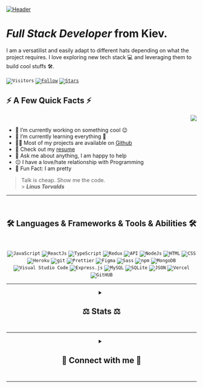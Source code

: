 [![Header](https://github.com/andrew-sistuk/andrew-sistuk/blob/main/hi.gif "Header")](https://www.linkedin.com/in/andrew-sistuk/)

# _Full Stack Developer_ from Kiev.

<p>I am a versatilist and easily adapt to different hats depending on what the project requires. I love exploring new tech stack 💻 and leveraging them to build cool stuffs 🛠️.</p>

<code>![Visitors](https://vbr.nathanchung.dev/badge?page_id=andrew-sistuk.andrew-sistuk&lcolor=7E26AB&color=555555&style=flat&logo=Github&hit=false)</code>
<code>[![Follow](https://img.shields.io/github/followers/andrew-sistuk?label=Follow&style=social&color=555555&style=flat&logo=wolframlanguage&labelColor=7E26AB)](https://github.com/andrew-sistuk)</code>
<code>[![Stars](https://img.shields.io/github/stars/andrew-sistuk?label=Stars&style=social&color=555555&style=flat&logo=starship&labelColor=7E26AB)](https://github.com/andrew-sistuk)</code>


<h2>⚡️ A Few Quick Facts ⚡️</h2>
<img align="right" src="https://media1.giphy.com/media/13HgwGsXF0aiGY/giphy.gif" />
<br/>
<ul>
  <li>🔭 I’m currently working on something cool 😉</li>
  <li>🌱 I’m currently learning everything 🤣</li>
  <li>👨‍💻 Most of my projects are available on <a href="https://github.com/andrew-sistuk">Github</a></li>
  <li>📙 Check out my <a href="https://www.stanleylim.me/resume/resume.pdf">resume</a></li>
  <li>💬 Ask me about anything, I am happy to help</li>
  <li>😐 I have a love/hate relationship with Programming</li>
  <li>🎉 Fun Fact: I am pretty</li> 
</ul>

> Talk is cheap. Show me the code. <br/> > **_Linus Torvalds_**
<hr>
<br/>

<h2 align="center">🛠️ Languages & Frameworks & Tools & Abilities 🛠️</h2>
<br/>
<p align="center">
  <code><img alt="JavaScript" src="https://img.shields.io/badge/-JavaScript-090909?style=flat&logo=javascript&color=7E26AB&logoColor=ffffff"></code>
  <code><img alt="ReactJs" src="https://img.shields.io/badge/-ReactJs-090909?style=flat&logo=React&color=7E26AB&logoColor=ffffff"></code>
  <code><img alt="TypeScript" src="https://img.shields.io/badge/-TypeScript-090909?style=flat&logo=TypeScript&color=7E26AB&logoColor=ffffff"></code>
  <code><img alt="Redux" src="https://img.shields.io/badge/-Redux-090909?style=flat&logo=Redux&color=7E26AB&logoColor=ffffff"></code>
  <code><img alt="API" src="https://img.shields.io/badge/-REST API-090909?style=flat&color=7E26AB&logoColor=ffffff"></code>
  <code><img alt="NodeJs" src="https://img.shields.io/badge/-NodeJS-090909?style=flat&logo=nodedotjs&color=7E26AB&logoColor=ffffff"></code>
  <code><img alt="HTML" src="https://img.shields.io/badge/-HTML-090909?style=flat&logo=html5&color=7E26AB&logoColor=ffffff"></code>
  <code><img alt="CSS" src="https://img.shields.io/badge/-CSS-090909?style=flat&logo=css3&color=7E26AB&logoColor=ffffff"></code>
  <code><img alt="Heroku" src="https://img.shields.io/badge/-Heroku-090909?style=flat&logo=heroku&color=7E26AB&logoColor=ffffff"></code>
  <code><img alt="git" src="https://img.shields.io/badge/-Git-090909?style=flat&logo=git&color=7E26AB&logoColor=ffffff"></code>
  <code><img alt="Prettier" src="https://img.shields.io/badge/-Prettier-090909?style=flat&logo=prettier&color=7E26AB&logoColor=ffffff"></code>
  <code><img alt="Figma" src="https://img.shields.io/badge/-Figma-090909?style=flat&logo=figma&color=7E26AB&logoColor=ffffff"></code>
  <code><img alt="Sass" src="https://img.shields.io/badge/-Sass-CC6699?style=flat&logo=sass&color=7E26AB&logoColor=ffffff"></code>
  <code><img alt="npm" src="https://img.shields.io/badge/-npm-CC6699?style=flat&logo=npm&color=7E26AB&logoColor=ffffff"></code>
  <code><img alt="MongoDB" src="https://img.shields.io/badge/-MongoDB-13aa52?style=flat&logo=mongodb&color=7E26AB&logoColor=ffffff"></code>
  <code><img alt="Visual Studio Code" src="https://img.shields.io/badge/Visual%20Studio%20Code-0078d7.svg?logo=visual-studio-code&style=flat&color=7E26AB&logoColor=ffffff"></code>
  <code><img alt="Express.js" src="https://img.shields.io/badge/Express.js-404d59.svg?logo=express&style=flat&color=7E26AB&logoColor=ffffff"></code>
  <code><img alt="MySQL" src="https://img.shields.io/badge/-MySQL-13aa52?logo=mysql&style=flat&color=7E26AB&logoColor=ffffff"></code>
  <code><img alt="SQLite" src ="https://img.shields.io/badge/SQLite-07405e.svg?logo=sqlite&style=flat&color=7E26AB&logoColor=ffffff"></code>
  <code><img alt="JSON" src ="https://img.shields.io/badge/JSON-07405e.svg?logo=json&style=flat&color=7E26AB&logoColor=ffffff"></code>
  <code><img alt="Vercel" src="https://img.shields.io/badge/Vercel-000000.svg?logo=vercel&style=flat&color=7E26AB&logoColor=ffffff"></code>
  <code><img alt="GitHUB" src="https://img.shields.io/badge/GitHUB-000000.svg?logo=github&style=flat&color=7E26AB&logoColor=ffffff"></code>
</p>
<hr>

<details>
  <summary align="center"><h2>⚖️ Stats ⚖️<h2></summary>
  <br/>
  [![trophy](https://github-profile-trophy.vercel.app/?username=andrew-sistuk&theme=dracula)](https://github.com/ryo-ma/github-profile-trophy)
</details>
<hr>

<!-- https://github-profile-summary-cards.vercel.app/api/cards/profile-details?username=andrew-sistuk&theme=solarized_dark -->

<details>
  <summary align="center"><h2>🧲 Connect with me 🧲<h2></summary>
  <br/>
  <p align="center">
    <code><a target="_blank"href="https://www.linkedin.com/in/andrew-sistuk/"><img width="36px" src="https://github.com/andrew-sistuk/andrew-sistuk/blob/main/icons/linkedin.png" /></a></code>&nbsp;&nbsp;&nbsp;&nbsp;
    <code><a href="mailto:andresistukwork@gmail.com?subject=Hello%20Andrew,%20From%20Github"><img width="36px" src="https://github.com/andrew-sistuk/andrew-sistuk/blob/main/icons/gmail.png" /></a></code>&nbsp;&nbsp;&nbsp;&nbsp;
  </p>
</details>
<hr>
